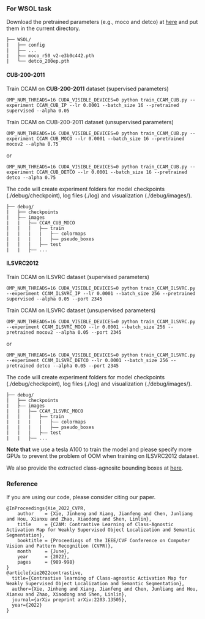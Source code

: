 ### For WSOL task

Download the pretrained parameters (e.g., moco and detco) at [here](https://drive.google.com/drive/folders/1erzARKq9g02-3pUGhY6-hyGzD-hoty5b?usp=sharing) and put them in the current directory.

```
├── WSOL/
|   ├── config
|   ├—— ...
|   ├—— moco_r50_v2-e3b0c442.pth
|   └── detco_200ep.pth
```

#### CUB-200-2011
Train CCAM on **CUB-200-2011** dataset (supervised parameters) 

```
OMP_NUM_THREADS=16 CUDA_VISIBLE_DEVICES=0 python train_CCAM_CUB.py --experiment CCAM_CUB_IP --lr 0.0001 --batch_size 16 --pretrained supervised --alpha 0.05
```

Train CCAM on CUB-200-2011 dataset (unsupervised parameters) 

```
OMP_NUM_THREADS=16 CUDA_VISIBLE_DEVICES=0 python train_CCAM_CUB.py --experiment CCAM_CUB_MOCO --lr 0.0001 --batch_size 16 --pretrained mocov2 --alpha 0.75
```

or

```
OMP_NUM_THREADS=16 CUDA_VISIBLE_DEVICES=0 python train_CCAM_CUB.py --experiment CCAM_CUB_DETCO --lr 0.0001 --batch_size 16 --pretrained detco --alpha 0.75
```

The code will create experiment folders for model checkpoints (./debug/checkpoint), log files (./log) and visualization (./debug/images/).

```
├── debug/
|   ├── checkpoints
|   ├—— images
|   |   ├—— CCAM_CUB_MOCO
|   |   |   ├—— train
|   |   |   |   ├—— colormaps
|   |   |   |   ├—— pseudo_boxes
|   |   |   ├—— test
|   |   ├—— ...
```

#### ILSVRC2012
Train CCAM on ILSVRC dataset (supervised parameters) 

```
OMP_NUM_THREADS=16 CUDA_VISIBLE_DEVICES=0 python train_CCAM_ILSVRC.py --experiment CCAM_ILSVRC_IP --lr 0.0001 --batch_size 256 --pretrained supervised --alpha 0.05 --port 2345
```

Train CCAM on ILSVRC dataset (unsupervised parameters) 

```
OMP_NUM_THREADS=16 CUDA_VISIBLE_DEVICES=0 python train_CCAM_ILSVRC.py --experiment CCAM_ILSVRC_MOCO --lr 0.0001 --batch_size 256 --pretrained mocov2 --alpha 0.05 --port 2345
```

or

```
OMP_NUM_THREADS=16 CUDA_VISIBLE_DEVICES=0 python train_CCAM_ILSVRC.py --experiment CCAM_ILSVRC_DETCO --lr 0.0001 --batch_size 256 --pretrained detco --alpha 0.05 --port 2345
```

The code will create experiment folders for model checkpoints (./debug/checkpoint), log files (./log) and visualization (./debug/images/).

```
├── debug/
|   ├── checkpoints
|   ├—— images
|   |   ├—— CCAM_ILSVRC_MOCO
|   |   |   ├—— train
|   |   |   |   ├—— colormaps
|   |   |   |   ├—— pseudo_boxes
|   |   |   ├—— test
|   |   ├—— ...
```

**Note that** we use a tesla A100 to train the model and please specify more GPUs to prevent the problem of OOM when training on ILSVRC2012 dataset.

We also provide the extracted class-agnositc bounding boxes at [here](https://drive.google.com/drive/folders/1erzARKq9g02-3pUGhY6-hyGzD-hoty5b).

### Reference

If you are using our code, please consider citing our paper.

```
@InProceedings{Xie_2022_CVPR,
    author    = {Xie, Jinheng and Xiang, Jianfeng and Chen, Junliang and Hou, Xianxu and Zhao, Xiaodong and Shen, Linlin},
    title     = {C2AM: Contrastive Learning of Class-Agnostic Activation Map for Weakly Supervised Object Localization and Semantic Segmentation},
    booktitle = {Proceedings of the IEEE/CVF Conference on Computer Vision and Pattern Recognition (CVPR)},
    month     = {June},
    year      = {2022},
    pages     = {989-998}
}
@article{xie2022contrastive,
  title={Contrastive learning of Class-agnostic Activation Map for Weakly Supervised Object Localization and Semantic Segmentation},
  author={Xie, Jinheng and Xiang, Jianfeng and Chen, Junliang and Hou, Xianxu and Zhao, Xiaodong and Shen, Linlin},
  journal={arXiv preprint arXiv:2203.13505},
  year={2022}
}
```

